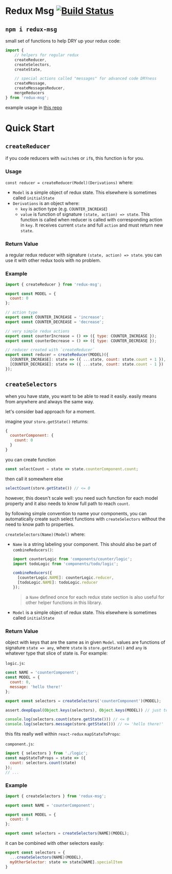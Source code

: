 # Redux Msg [![Build Status](https://travis-ci.org/argshook/redux-msg.svg?branch=master)](https://travis-ci.org/argshook/redux-msg)

## `npm i redux-msg`

small set of functions to help DRY up your redux code:

```js
import {
    // helpers for regular redux
    createReducer,
    createSelectors,
    createState,

    // special actions called "messages" for advanced code DRYness
    createMessage,
    createMessagesReducer,
    mergeReducers
} from 'redux-msg';
```

example usage in [this repo](https://github.com/argshook/how-to-redux)

# Quick Start

## `createReducer`

if you code reducers with `switch`es or `if`s, this function is for you.

### Usage

`const reducer = createReducer(Model)(Derivations)` where:

* `Model` is a simple object of redux state. This elsewhere is sometimes called `initialState`
* `Derivations` is an object where:
  * `key` is action type (e.g. `COUNTER_INCREASE`)
  * `value` is function of signature `(state, action) => state`. This
  function is called when reducer is called with corresponding action in
  `key`. It receives current `state` and full `action` and must return
  new `state`.

### Return Value

a regular redux reducer with signature `(state, action) => state`. you
can use it with other redux tools with no problem.


### Example

```js
import { createReducer } from 'redux-msg';

export const MODEL = {
  count: 0
};

// action type
export const COUNTER_INCREASE = 'increase';
export const COUNTER_DECREASE = 'decrease';

// very simple redux actions
export const counterIncrease = () => ({ type: COUNTER_INCREASE });
export const counterDecrease = () => ({ type: COUNTER_DECREASE });

// reducer created with `createReducer`
export const reducer = createReducer(MODEL)({
  [COUNTER_INCREASE]: state => ({ ...state, count: state.count + 1 }),
  [COUNTER_DECREASE]: state => ({ ...state, count: state.count - 1 })
});
```

## `createSelectors`

when you have state, you want to be able to read it easily. easily means
from anywhere and always the same way.

let's consider bad approach for a moment.

imagine your `store.getState()` returns:

```js
{
  counterComponent: {
    count: 0
  }
}
```

you can create function
```js
const selectCount = state => state.counterComponent.count;
```

then call it somewhere else
  ```js
selectCount(store.getState()) // <= 0
```

however, this doesn't scale well: you need such function for each model property and it also needs to know full path to reach `count`.

by following simple convention to name your components, you can
automatically create such select functions with `createSelectors`
without the need to know path to properties.

`createSelectors(Name)(Model)` where:

* `Name` is a string labeling your component. This should also be part of `combineReducers()`:

    ```js
    import counterLogic from 'components/counter/logic';
    import todoLogic from 'components/todo/logic';

    combineReducers({
      [counterLogic.NAME]: counterLogic.reducer,
      [todoLogic.NAME]: todoLogic.reducer
    });
    ```

    > a `Name` defined once for each redux state section is also useful
    > for other helper functions in this library.

* `Model` is a simple object of redux state. This elsewhere is sometimes called `initialState`

### Return Value

object with keys that are the same as in given `Model`. values are
functions of signature `state => any`, where `state` is
`store.getState()` and `any` is whatever type that slice of state is.
For example:

`logic.js`:
```js
const NAME = 'counterComponent';
const MODEL = {
  count: 0,
  message: 'hello there!'
};

export const selectors = createSelectors('counterComponent')(MODEL);

assert.deepEqual(Object.keys(selectors), Object.keys(MODEL)) // just to illustrate that both have same keys

console.log(selectors.count(store.getState())) // <= 0
console.log(selectors.message(store.getState())) // <= 'hello there!'
```

this fits really well within `react-redux` `mapStateToProps`:

`component.js`:
```js
import { selectors } from './logic';
const mapStateToProps = state => ({
  count: selectors.count(state)
});
// ...
```

### Example

```js
import { createSelectors } from 'redux-msg';

export const NAME = 'counterComponent';

export const MODEL = {
  count: 0
};

export const selectors = createSelectors(NAME)(MODEL);
```

it can be combined with other selectors easily:

```js
export const selectors = {
  ...createSelectors(NAME)(MODEL),
  myOtherSelector: state => state[NAME].specialItem
}
```
